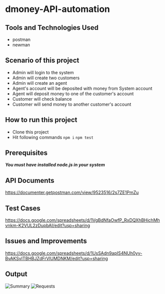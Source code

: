 # dmoney-API-automation

## Tools and Technologies Used
- postman
- newman

## Scenario of this project
- Admin will login to the system
- Admin will create two customers
- Admin will create an agent
- Agent's account will be deposited with money from System account
- Agent will deposit money to one of the customer's account
- Customer will check balance
- Customer will send money to another customer's account

## How to run this project
- Clone this project
- Hit following commands
``` npm i ```
``` npm test ```

## Prerequisites
***You must have installed node.js in your system***

## API Documents
https://documenter.getpostman.com/view/9523516/2s7ZE1PmZu

## Test Cases
https://docs.google.com/spreadsheets/d/1VgBdNfaOwfP_RxDQXhBHichMhvnkm-K2VUL2zDupbAI/edit?usp=sharing

## Issues and Improvements
https://docs.google.com/spreadsheets/d/1UsSAdn9apIS4NUh0yv-BvAKSvITBHBJZdFrVlUMDNKM/edit?usp=sharing

## Output
![Summary](https://user-images.githubusercontent.com/82231014/191658030-a630e098-e2b1-47ab-be35-aaf72ac713f4.png)
![Requests](https://user-images.githubusercontent.com/82231014/191658037-6326dae6-92c6-4b8b-bca2-52006ee25cf0.png)

